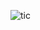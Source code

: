 ![tic](https://user-images.githubusercontent.com/69782229/120425980-d4535180-c38c-11eb-81e7-edd218a5bd6a.png)
